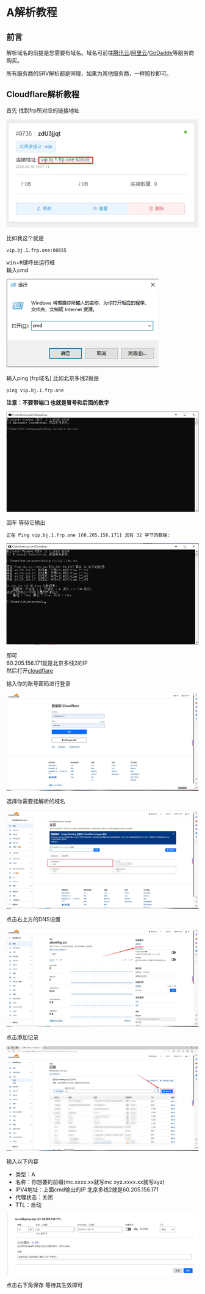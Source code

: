 # A解析教程

## 前言

解析域名的前提是您需要有域名。域名可前往[腾讯云](https://cloud.tencent.com)/[阿里云](https://www.aliyun.com)/[GoDaddy](https://www.godaddy.com)等服务商购买。

所有服务商的SRV解析都是同理，如果为其他服务商，一样照抄即可。

## Cloudflare解析教程

首先 找到frp所对应的链接地址

![frpIP](./img/a-record/1.webp)

比如我这个就是

```shell
vip.bj.1.frp.one:60655
```

<kbd>win</kbd>+<kbd>R</kbd>键呼出运行框  
输入cmd  

![yunxing](./img/a-record/2.webp)

输入ping [frp域名]
比如北京多线2就是

```
ping vip.bj.1.frp.one
```

**注意：不要带端口 也就是冒号和后面的数字**

![ping](./img/a-record/3.webp)

回车
等待它输出

```
正在 Ping vip.bj.1.frp.one [60.205.156.171] 具有 32 字节的数据:
```

![ping](./img/a-record/4.webp)

即可  
60.205.156.171就是北京多线2的IP  
然后打开[cloudflare](https://www.cloudflare-cn.com/)

输入你的账号密码进行登录

![cloudflare登录界面](./img/a-record/cloudflare1.webp)

选择你需要挂解析的域名

![cloudflare主界面](./img/a-record/cloudflare2.webp)

点击右上方的DNS设置

![cloudflare域名转DNS设置界面](./img/a-record/cloudflare3.webp)

点击添加记录

![cloudflareDNS设置界面](./img/a-record/cloudflare4.webp)

输入以下内容

- 类型：A
- 名称：你想要的前缀(mc.xxxx.xx就写mc xyz.xxxx.xx就写xyz)
- IPV4地址：上面cmd输出的IP 北京多线2就是60.205.156.171
- 代理状态：关闭
- TTL：自动

![ping](./img/a-record/5.webp)

点击右下角保存 等待其生效即可